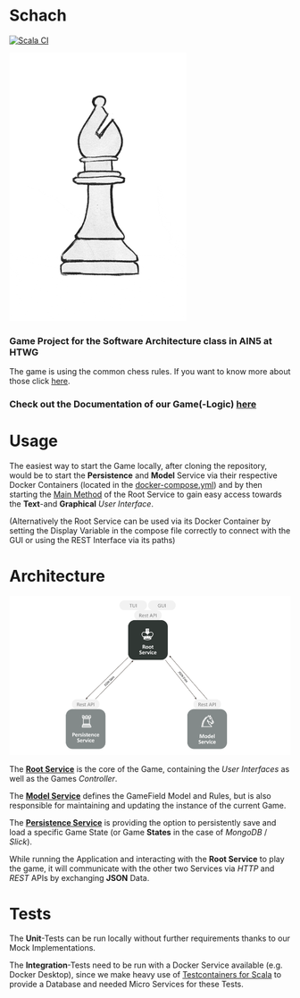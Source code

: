 # Schach

[![Scala CI](https://github.com/BenjaminBruenau/Schach/actions/workflows/scala-ci.yml/badge.svg)](https://github.com/BenjaminBruenau/Schach/actions/workflows/scala-ci.yml)



![](.github/markdown-images/animated_bishop.gif)




### Game Project for the Software Architecture class in AIN5 at HTWG



The game is using the common chess rules. If you want to know more about those click [here](https://en.wikipedia.org/wiki/Rules_of_chess).  


### Check out the Documentation of our Game(-Logic) [here](https://benjaminbruenau.github.io/Schach-Docs/Schach/model/gameFieldComponent/gameFieldBaseImpl/index.html)




# Usage 

The easiest way to start the Game locally, after cloning the repository, would be to start the **Persistence** and **Model** Service
via their respective Docker Containers (located in the [docker-compose.yml](https://github.com/BenjaminBruenau/Schach/blob/master/docker-compose.yml))
and by then starting the [Main Method](https://github.com/BenjaminBruenau/Schach/blob/master/src/main/scala/Schach/Schach.scala) 
of the Root Service to gain easy access towards the **Text**-and **Graphical** _User Interface_.

(Alternatively the Root Service can be used via its Docker Container by setting the Display Variable in the compose file 
correctly to connect with the GUI or using the REST Interface via its paths)


# Architecture


![](.github/markdown-images/architecture.png)



The **[Root Service](https://github.com/BenjaminBruenau/Schach/tree/master/src)** is the core of the Game, containing 
the _User Interfaces_ as well as the Games _Controller_.

The **[Model Service](https://github.com/BenjaminBruenau/Schach/tree/master/Model)** defines the GameField Model and Rules, but is also responsible for
maintaining and updating the instance of the current Game.

The **[Persistence Service](https://github.com/BenjaminBruenau/Schach/tree/master/Persistence)** is providing the option to persistently save
and load a specific Game State (or Game **States** in the case of _MongoDB_ / _Slick_). 


While running the Application and interacting with the **Root Service** to play the game, it will communicate with the other
two Services via _HTTP_ and _REST_ APIs by exchanging **JSON** Data.


# Tests

The **Unit**-Tests can be run locally without further requirements thanks to our Mock Implementations.

The **Integration**-Tests need to be run with a Docker Service available (e.g. Docker Desktop), since we make heavy use 
of [Testcontainers for Scala](https://github.com/testcontainers/testcontainers-scala) to provide a Database and needed Micro Services 
for these Tests.

